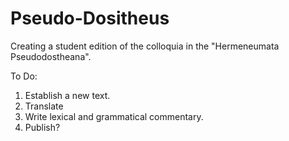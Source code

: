 # Pseudo-Dositheus
Creating a student edition of the colloquia in the "Hermeneumata Pseudodostheana".

To Do:
1. Establish a new text.
2. Translate
3. Write lexical and grammatical commentary.
4. Publish?
